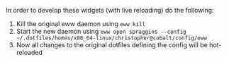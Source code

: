 In order to develop these widgets (with live reloading) do the following:

1. Kill the original eww daemon using `eww kill`
2. Start the new daemon using `eww open spraggins --config ~/.dotfiles/homes/x86_64-linux/christopher@cobalt/config/eww `
3. Now all changes to the original dotfiles defining the config will be hot-reloaded

